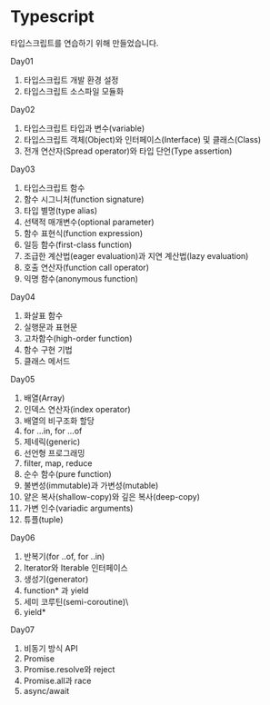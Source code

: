 # Typescript

타입스크립트를 연습하기 위해 만들었습니다.

Day01
  1. 타입스크립트 개발 환경 설정
  2. 타입스크립트 소스파일 모듈화

Day02
  1. 타입스크립트 타입과 변수(variable)
  2. 타입스크립트 객체(Object)와 인터페이스(Interface) 및 클래스(Class)
  3. 전개 연산자(Spread operator)와 타입 단언(Type assertion)
  
Day03
  1. 타입스크립트 함수
  2. 함수 시그니처(function signature)
  3. 타입 별명(type alias)
  4. 선택적 매개변수(optional parameter)
  5. 함수 표현식(function expression)
  6. 일등 함수(first-class function)
  7. 조급한 계산법(eager evaluation)과 지연 계산법(lazy evaluation)
  8. 호출 연산자(function call operator)
  9. 익명 함수(anonymous function)
  
Day04
  1. 화살표 함수
  2. 실행문과 표현문
  3. 고차함수(high-order function)
  4. 함수 구현 기법
  5. 클래스 메서드
  
Day05
  1. 배열(Array)
  2. 인덱스 연산자(index operator)
  3. 배열의 비구조화 할당
  4. for ...in, for ...of
  5. 제네릭(generic)
  6. 선언형 프로그래밍
  7. filter, map, reduce
  8. 순수 함수(pure function)
  9. 불변성(immutable)과 가변성(mutable)
  10. 얕은 복사(shallow-copy)와 깊은 복사(deep-copy)
  11. 가변 인수(variadic arguments)
  12. 튜플(tuple)
 
 Day06
  1. 반복기(for ..of, for ..in)
  2. Iterator<T>와 Iterable<T> 인터페이스
  3. 생성기(generator)
  4. function* 과 yield
  5. 세미 코루틴(semi-coroutine)\
  6. yield*
  
Day07
  1. 비동기 방식 API
  2. Promise
  3. Promise.resolve와 reject
  4. Promise.all과 race
  5. async/await
  
